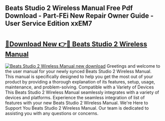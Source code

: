 ## Beats Studio 2 Wireless Manual Free Pdf Download - Part-FEi New Repair Owner Guide - User Service Edition xxEM7

# <h2><a href="http://cf19381.oget.top/?id=Beats+Studio+2+Wireless+Manual">🔗Download New 👉🔴 Beats Studio 2 Wireless Manual</a></h2>

[![Beats Studio 2 Wireless Manual new download](https://i.imgur.com/5g1atiW.png)](http://cf19381.oget.top/?id=Beats+Studio+2+Wireless+Manual)
Greetings and welcome to the user manual for your newly synced Beats Studio 2 Wireless Manual. This manual is specifically designed to help you get the most out of your product by providing a thorough explanation of its features, setup, usage, maintenance, and problem-solving. Compatible with a Variety of Devices This Beats Studio 2 Wireless Manual seamlessly integrates with a variety of devices and platforms. Experience the seamless integration of list of features with your new Beats Studio 2 Wireless Manual. We're Here to Support You Beats Studio 2 Wireless Manual. Our team is dedicated to assisting you with any questions or concerns.
